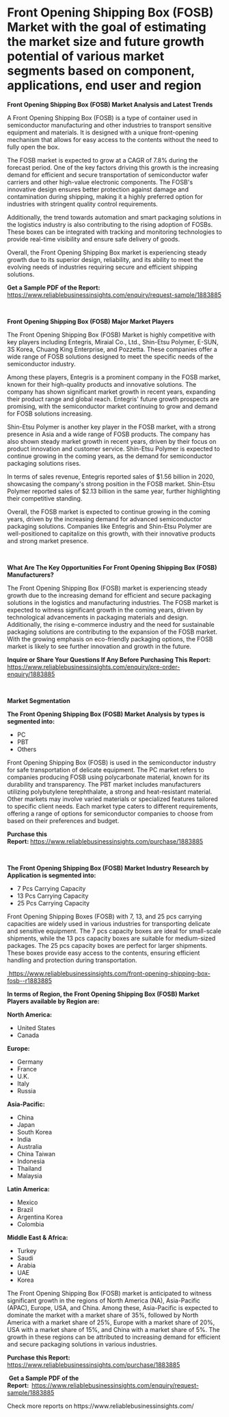 <p><h1>Front Opening Shipping Box (FOSB) Market with the goal of estimating the market size and future growth potential of various market segments based on component, applications, end user and region</h1></p><p><strong>Front Opening Shipping Box (FOSB) Market Analysis and Latest Trends</strong></p>
<p><p>A Front Opening Shipping Box (FOSB) is a type of container used in semiconductor manufacturing and other industries to transport sensitive equipment and materials. It is designed with a unique front-opening mechanism that allows for easy access to the contents without the need to fully open the box.</p><p>The FOSB market is expected to grow at a CAGR of 7.8% during the forecast period. One of the key factors driving this growth is the increasing demand for efficient and secure transportation of semiconductor wafer carriers and other high-value electronic components. The FOSB's innovative design ensures better protection against damage and contamination during shipping, making it a highly preferred option for industries with stringent quality control requirements.</p><p>Additionally, the trend towards automation and smart packaging solutions in the logistics industry is also contributing to the rising adoption of FOSBs. These boxes can be integrated with tracking and monitoring technologies to provide real-time visibility and ensure safe delivery of goods.</p><p>Overall, the Front Opening Shipping Box market is experiencing steady growth due to its superior design, reliability, and its ability to meet the evolving needs of industries requiring secure and efficient shipping solutions.</p></p>
<p><strong>Get a Sample PDF of the Report:&nbsp;</strong> <a href="https://www.reliablebusinessinsights.com/enquiry/request-sample/1883885">https://www.reliablebusinessinsights.com/enquiry/request-sample/1883885</a></p>
<p>&nbsp;</p>
<p><strong>Front Opening Shipping Box (FOSB) Major Market Players</strong></p>
<p><p>The Front Opening Shipping Box (FOSB) Market is highly competitive with key players including Entegris, Miraial Co., Ltd., Shin-Etsu Polymer, E-SUN, 3S Korea, Chuang King Enterprise, and Pozzetta. These companies offer a wide range of FOSB solutions designed to meet the specific needs of the semiconductor industry.</p><p>Among these players, Entegris is a prominent company in the FOSB market, known for their high-quality products and innovative solutions. The company has shown significant market growth in recent years, expanding their product range and global reach. Entegris' future growth prospects are promising, with the semiconductor market continuing to grow and demand for FOSB solutions increasing.</p><p>Shin-Etsu Polymer is another key player in the FOSB market, with a strong presence in Asia and a wide range of FOSB products. The company has also shown steady market growth in recent years, driven by their focus on product innovation and customer service. Shin-Etsu Polymer is expected to continue growing in the coming years, as the demand for semiconductor packaging solutions rises.</p><p>In terms of sales revenue, Entegris reported sales of $1.56 billion in 2020, showcasing the company's strong position in the FOSB market. Shin-Etsu Polymer reported sales of $2.13 billion in the same year, further highlighting their competitive standing.</p><p>Overall, the FOSB market is expected to continue growing in the coming years, driven by the increasing demand for advanced semiconductor packaging solutions. Companies like Entegris and Shin-Etsu Polymer are well-positioned to capitalize on this growth, with their innovative products and strong market presence.</p></p>
<p>&nbsp;</p>
<p><strong>What Are The Key Opportunities For Front Opening Shipping Box (FOSB) Manufacturers?</strong></p>
<p><p>The Front Opening Shipping Box (FOSB) market is experiencing steady growth due to the increasing demand for efficient and secure packaging solutions in the logistics and manufacturing industries. The FOSB market is expected to witness significant growth in the coming years, driven by technological advancements in packaging materials and design. Additionally, the rising e-commerce industry and the need for sustainable packaging solutions are contributing to the expansion of the FOSB market. With the growing emphasis on eco-friendly packaging options, the FOSB market is likely to see further innovation and growth in the future.</p></p>
<p><strong>Inquire or Share Your Questions If Any Before Purchasing This Report:</strong> <a href="https://www.reliablebusinessinsights.com/enquiry/pre-order-enquiry/1883885">https://www.reliablebusinessinsights.com/enquiry/pre-order-enquiry/1883885</a></p>
<p>&nbsp;</p>
<p><strong>Market Segmentation</strong></p>
<p><strong>The Front Opening Shipping Box (FOSB) Market Analysis by types is segmented into:</strong></p>
<p><ul><li>PC</li><li>PBT</li><li>Others</li></ul></p>
<p><p>Front Opening Shipping Box (FOSB) is used in the semiconductor industry for safe transportation of delicate equipment. The PC market refers to companies producing FOSB using polycarbonate material, known for its durability and transparency. The PBT market includes manufacturers utilizing polybutylene terephthalate, a strong and heat-resistant material. Other markets may involve varied materials or specialized features tailored to specific client needs. Each market type caters to different requirements, offering a range of options for semiconductor companies to choose from based on their preferences and budget.</p></p>
<p><strong>Purchase this Report:&nbsp;</strong><a href="https://www.reliablebusinessinsights.com/purchase/1883885">https://www.reliablebusinessinsights.com/purchase/1883885</a></p>
<p>&nbsp;</p>
<p><strong>The Front Opening Shipping Box (FOSB) Market Industry Research by Application is segmented into:</strong></p>
<p><ul><li>7 Pcs Carrying Capacity</li><li>13 Pcs Carrying Capacity</li><li>25 Pcs Carrying Capacity</li></ul></p>
<p><p>Front Opening Shipping Boxes (FOSB) with 7, 13, and 25 pcs carrying capacities are widely used in various industries for transporting delicate and sensitive equipment. The 7 pcs capacity boxes are ideal for small-scale shipments, while the 13 pcs capacity boxes are suitable for medium-sized packages. The 25 pcs capacity boxes are perfect for larger shipments. These boxes provide easy access to the contents, ensuring efficient handling and protection during transportation.</p></p>
<p><a href="https://www.reliablebusinessinsights.com/front-opening-shipping-box-fosb--r1883885">&nbsp;https://www.reliablebusinessinsights.com/front-opening-shipping-box-fosb--r1883885</a></p>
<p><strong>In terms of Region, the Front Opening Shipping Box (FOSB) Market Players available by Region are:</strong></p>
<p>
    <p> <strong> North America: </strong>
        <ul>
            <li>United States</li>
            <li>Canada</li>
        </ul>
        </p> 
    <p> <strong> Europe: </strong>
        <ul>
            <li>Germany</li>
            <li>France</li>
            <li>U.K.</li>
            <li>Italy</li>
            <li>Russia</li>
        </ul>
        </p> 
    <p> <strong> Asia-Pacific: </strong>
        <ul>
            <li>China</li>
            <li>Japan</li>
            <li>South Korea</li>
            <li>India</li>
            <li>Australia</li>
            <li>China Taiwan</li>
            <li>Indonesia</li>
            <li>Thailand</li>
            <li>Malaysia</li>
        </ul>
        </p> 
    <p> <strong> Latin America: </strong>
        <ul>
            <li>Mexico</li>
            <li>Brazil</li>
            <li>Argentina Korea</li>
            <li>Colombia</li>
        </ul>
        </p> 
    <p> <strong> Middle East & Africa: </strong>
        <ul>
            <li>Turkey</li>
            <li>Saudi</li>
            <li>Arabia</li>
            <li>UAE</li>
            <li>Korea</li>
        </ul>
    </p>
    </p>
<p><p>The Front Opening Shipping Box (FOSB) market is anticipated to witness significant growth in the regions of North America (NA), Asia-Pacific (APAC), Europe, USA, and China. Among these, Asia-Pacific is expected to dominate the market with a market share of 35%, followed by North America with a market share of 25%, Europe with a market share of 20%, USA with a market share of 15%, and China with a market share of 5%. The growth in these regions can be attributed to increasing demand for efficient and secure packaging solutions in various industries.</p></p>
<p><strong>Purchase this Report: </strong><a href="https://www.reliablebusinessinsights.com/purchase/1883885">https://www.reliablebusinessinsights.com/purchase/1883885</a></p>
<p>&nbsp;<strong>Get a Sample PDF of the Report:&nbsp;&nbsp;</strong><a href="https://www.reliablebusinessinsights.com/enquiry/request-sample/1883885">https://www.reliablebusinessinsights.com/enquiry/request-sample/1883885</a></p>
<p><strong></strong></p>
<p>Check more reports on https://www.reliablebusinessinsights.com/</p>